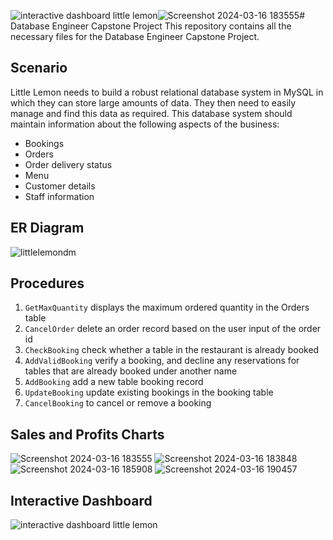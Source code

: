 ![interactive dashboard little lemon](https://github.com/kshitij-hash/db-capstone-project/assets/83551355/69ff6c4d-ee0d-45f4-85bd-927ba15d24ce)![Screenshot 2024-03-16 183555](https://github.com/kshitij-hash/db-capstone-project/assets/83551355/0919a1ea-0b40-4260-bfa4-26b9cf71a31b)﻿# Database Engineer Capstone Project
This repository contains all the necessary files for the Database Engineer Capstone Project.

## Scenario
Little Lemon needs to build a robust relational database system in MySQL in which they can store large amounts of data. They then need to easily manage and find this data as required. This database system should maintain information about the following aspects of the business:

* Bookings
* Orders
* Order delivery status
* Menu
* Customer details
* Staff information

## ER Diagram
![littlelemondm](https://github.com/kshitij-hash/db-capstone-project/assets/83551355/031b45de-d44f-499c-8fe9-10e30d5b57f8)

## Procedures
1. `GetMaxQuantity` displays the maximum ordered quantity in the Orders table
2. `CancelOrder` delete an order record based on the user input of the order id
3. `CheckBooking` check whether a table in the restaurant is already booked
4. `AddValidBooking` verify a booking, and decline any reservations for tables that are already booked under another name
5. `AddBooking` add a new table booking record
6. `UpdateBooking` update existing bookings in the booking table
7. `CancelBooking` to cancel or remove a booking

## Sales and Profits Charts
![Screenshot 2024-03-16 183555](https://github.com/kshitij-hash/db-capstone-project/assets/83551355/fa15633f-3e31-4777-b785-1d4553993885)
![Screenshot 2024-03-16 183848](https://github.com/kshitij-hash/db-capstone-project/assets/83551355/a02e310b-1cc2-4add-88ee-fdb2eb6bcd19)
![Screenshot 2024-03-16 185908](https://github.com/kshitij-hash/db-capstone-project/assets/83551355/fcc86d30-9099-4727-b46a-b9089f1a8d9a)
![Screenshot 2024-03-16 190457](https://github.com/kshitij-hash/db-capstone-project/assets/83551355/d26306ba-7403-4cd8-8096-c41b20d24060)

## Interactive Dashboard
![interactive dashboard little lemon](https://github.com/kshitij-hash/db-capstone-project/assets/83551355/f4c96245-8b2e-4e6a-852d-f95c67e040c2)


